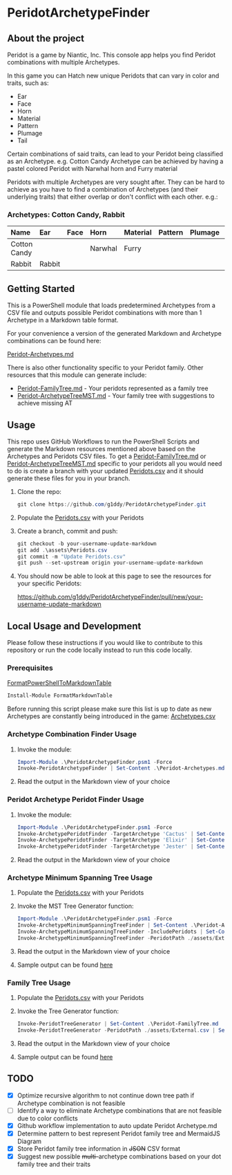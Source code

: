# PeridotArchetypeFinder

## About the project

Peridot is a game by Niantic, Inc. This console app helps you find Peridot combinations with multiple Archetypes.

In this game you can Hatch new unique Peridots that can vary in color and traits, such as:

- Ear
- Face
- Horn
- Material
- Pattern
- Plumage
- Tail

Certain combinations of said traits, can lead to your Peridot being classified as an Archetype.
e.g. Cotton Candy Archetype can be achieved by having a pastel colored Peridot with Narwhal horn and Furry material

Peridots with multiple Archetypes are very sought after. They can be hard to achieve as you have to find a combination of Archetypes (and their underlying traits) that either overlap or don't conflict with each other. e.g.:

### Archetypes: Cotton Candy, Rabbit

| Name         | Ear    | Face | Horn    | Material | Pattern | Plumage | Tail   |
| :----------- | :----- | :--- | :------ | :------- | :------ | :------ | :----- |
| Cotton Candy |        |      | Narwhal | Furry    |         |         |        |
| Rabbit       | Rabbit |      |         |          |         |         | Rabbit |

## Getting Started

This is a PowerShell module that loads predetermined Archetypes from a CSV file and outputs possible Peridot combinations with more than 1 Archetype in a Markdown table format.

For your convenience a version of the generated Markdown and Archetype combinations can be found here:

[Peridot-Archetypes.md](./Peridot-Archetypes.md)


There is also other functionality specific to your Peridot family.
Other resources that this module can generate include:

- [Peridot-FamilyTree.md](./Peridot-FamilyTree.md) - Your peridots represented as a family tree
- [Peridot-ArchetypeTreeMST.md](./Peridot-ArchetypeTreeMST-.md) - Your family tree with suggestions to achieve missing AT

## Usage

This repo uses GitHub Workflows to run the PowerShell Scripts and generate the Markdown resources mentioned above based on the Archetypes and Peridots CSV files. To get a [Peridot-FamilyTree.md](./Peridot-FamilyTree.md) or [Peridot-ArchetypeTreeMST.md](./Peridot-ArchetypeTreeMST-.md) specific to your peridots all you would need to do is create a branch with your updated [Peridots.csv](./assets/Peridots.csv) and it should generate these files for you in your branch.

1. Clone the repo:

    ```powershell
    git clone https://github.com/g1ddy/PeridotArchetypeFinder.git
    ```

2. Populate the [Peridots.csv](./assets/Peridots.csv) with your Peridots

3. Create a branch, commit and push:

    ```powershell
    git checkout -b your-username-update-markdown
    git add .\assets\Peridots.csv
    git commit -m "Update Peridots.csv"
    git push --set-upstream origin your-username-update-markdown
    ```

4. You should now be able to look at this page to see the resources for your specific Peridots:

   <https://github.com/g1ddy/PeridotArchetypeFinder/pull/new/your-username-update-markdown>

## Local Usage and Development

Please follow these instructions if you would like to contribute to this repository or run the code locally instead to run this code locally.

### Prerequisites

[FormatPowerShellToMarkdownTable](https://github.com/microsoft/FormatPowerShellToMarkdownTable)

```powershell
Install-Module FormatMarkdownTable
```

Before running this script please make sure this list is up to date as new Archetypes are constantly being introduced in the game:
[Archetypes.csv](./assets/Archetypes.csv)

### Archetype Combination Finder Usage

1. Invoke the module:

    ```powershell
    Import-Module .\PeridotArchetypeFinder.psm1 -Force
    Invoke-PeridotArchetypeFinder | Set-Content .\Peridot-Archetypes.md
    ```

2. Read the output in the Markdown view of your choice

### Peridot Archetype Peridot Finder Usage

1. Invoke the module:

    ```powershell
    Import-Module .\PeridotArchetypeFinder.psm1 -Force
    Invoke-ArchetypePeridotFinder -TargetArchetype 'Cactus' | Set-Content .\Peridot-ArchetypeFinder-Cactus.md
    Invoke-ArchetypePeridotFinder -TargetArchetype 'Elixir' | Set-Content .\Peridot-ArchetypeFinder-Elixir.md
    Invoke-ArchetypePeridotFinder -TargetArchetype 'Jester' | Set-Content .\Peridot-ArchetypeFinder-Jester.md
    ```

2. Read the output in the Markdown view of your choice

### Archetype Minimum Spanning Tree Usage

1. Populate the [Peridots.csv](./assets/Peridots.csv) with your Peridots
2. Invoke the MST Tree Generator function:

    ```powershell
    Import-Module .\PeridotArchetypeFinder.psm1 -Force
    Invoke-ArchetypeMinimumSpanningTreeFinder | Set-Content .\Peridot-ArchetypeTree.md
    Invoke-ArchetypeMinimumSpanningTreeFinder -IncludePeridots | Set-Content .\Peridot-ArchetypeTreeMST.md
    Invoke-ArchetypeMinimumSpanningTreeFinder -PeridotPath ./assets/External.csv -IncludePeridots | Set-Content .\Peridot-ArchetypeTreeMST-Jinx007.md
    ```

3. Read the output in the Markdown view of your choice
4. Sample output can be found [here](./Peridot-ArchetypeTreeMST-.md)

### Family Tree Usage

1. Populate the [Peridots.csv](./assets/Peridots.csv) with your Peridots
2. Invoke the Tree Generator function:

    ```powershell
    Invoke-PeridotTreeGenerator | Set-Content .\Peridot-FamilyTree.md
    Invoke-PeridotTreeGenerator -PeridotPath ./assets/External.csv | Set-Content .\Peridot-FamilyTree-External.md
    ```

3. Read the output in the Markdown view of your choice
4. Sample output can be found [here](./Peridot-FamilyTree.md)

## TODO

- [x] Optimize recursive algorithm to not continue down tree path if Archetype combination is not feasible
- [ ] Identify a way to eliminate Archetype combinations that are not feasible due to color conflicts
- [x] Github workflow implementation to auto update Peridot Archetype.md
- [x] Determine pattern to best represent Peridot family tree and MermaidJS Diagram
- [x] Store Peridot family tree information in ~~JSON~~ CSV format
- [x] Suggest new possible ~~multi-~~archetype combinations based on your dot family tree and their traits
